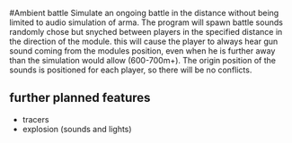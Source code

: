 #Ambient battle
Simulate an ongoing battle in the distance without being limited to audio simulation of arma.
The program will spawn battle sounds randomly chose but snyched between players in the specified distance in the direction of the module. this will cause the player to always hear gun sound coming from the modules position, even when he is further away than the simulation would allow (600-700m+). 
The origin position of the sounds is positioned for each player, so there will be no conflicts.
## further planned features
- tracers
- explosion (sounds and lights)
